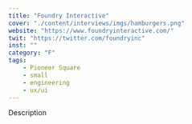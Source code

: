 ```yaml
---
title: "Foundry Interactive"
cover: "./content/interviews/imgs/hamburgers.png"
website: "https://www.foundryinteractive.com/"
twit: "https://twitter.com/foundryinc"
inst: ""
category: "F"
tags:
    - Pioneer Square
    - small
    - engineering
    - ux/ui
---
```


Description
